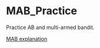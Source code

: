 MAB_Practice
============

Practice AB and multi-armed bandit.

[MAB explanation](http://rpsychologist.com/d3/NHST/)
